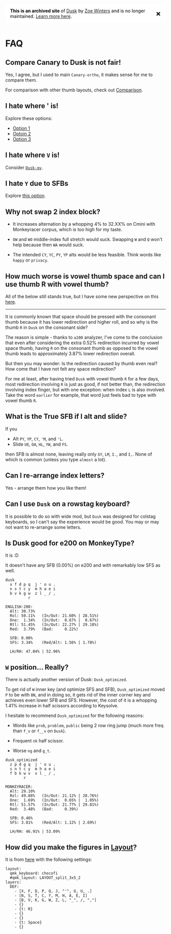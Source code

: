 <div class="collapsible" style="display: inline-flex; align-items: center; justify-content: left; border-radius: 5px; padding: 0px 15px; margin-bottom: 10px; background-color: #ffffffff; color: black;">

  <div style="margin-right: 15px;">
    <b>This is an archived site </b> of <a href="https://luminespire.github.io/dusk/">Dusk</a> by <a href="https://github.com/Aorta3698">Zoe Winters</a> and is no longer maintained. <a href="https://github.com/luminespire/dusk/blob/main/README.md">Learn more here</a>.
  </div>

  <span class="close" style="cursor: pointer; font-size: 24px; font-weight: bold; position: relative;">&times;</span>

</div>

<script>
  const banner = document.querySelector('.collapsible');
  const closeButton = banner.querySelector('.close');

  if (localStorage.getItem('bannerClosed') === 'true') {
    banner.style.display = 'none';
  }

  closeButton.addEventListener('click', (event) => {
    banner.style.display = 'none';
    localStorage.setItem('bannerClosed', 'true');
  });
</script>


# FAQ

<!-- toc -->

## Compare Canary to Dusk is not fair!
Yes, I agree, but I used to main `Canary-ortho`, it makes sense for me to compare them.

For comparison with other thumb layouts, check out [Comparison](./cmp.md).

## I hate where ' is!
Explore these options:
- [Option 1](./design.md#alternative-1)
- [Optoin 2](./design.md#alternative-2)
- [Option 3](./design.md#alternative-3)

## I hate where `V` is!
Consider [`Dusk-qv`](./layout.md#dusk-qv).

## I hate `Y` due to SFBs
Explore [this option](./design.md#i-dont-want-to-alt).

## Why not swap 2 index block?
- It increases alternation by a whopping 4% to 32.XX% on Cmini with Monkeyracer corpus, which is too high for my taste.

- `OW` and `WO` middle-index full stretch would suck. Swapping `W` and `Q` won't help because then `WA` would suck.

- The intended `CY`, `YC`, `PY`, `YP` alts would be less feasible. Think words like `happy` or `privacy`.

## How much worse is vowel thumb space and can I use thumb R with vowel thumb?
All of the below still stands true, but I have some new perspective on this [here](../journeys/2024_Jun_5.md).

---
It is commonly known that space should be pressed with the consonant thumb because it has lower redirection and higher roll, and so why is the thumb `R` in `Dusk` on the consonant side?

The reason is simple - thanks to `a200` analyzer, I've come to the conclusion that even after considering the extra 0.52% redirection incurred by vowel space thumb, having `R` on the consonant thumb as opposed to the vowel thumb leads to approximately 3.87% lower redirection overall.

But then you may wonder: Is the redirection caused by thumb even real? How come that I have not felt any space redirection?

For me at least, after having tried `Dusk` with vowel thumb `R` for a few days, most redirection involving `R` is just as good, if not better than, the redirection involving index finger, but with one exception: when index `L` is also involved. Take the word `earlier` for example, that word just feels bad to type with vowel thumb `R`.

## What is the True SFB if I alt and slide?
If you 
- Alt `PY`, `YP`, `CY`, `'M`, and `'L`. 
- Slide `UE`, `OA`, `HL`, `YW`, and `FS`.

then SFB is almost none, leaving really only `GY`, `LM`, `I.`, and `I,`. None of which is common (unless you type `almost` a lot).

## Can I re-arrange index letters?
Yes - arrange them how you like them!

## Can I use `Dusk` on a rowstag keyboard?
It is possible to do so with wide mod, but `Dusk` was designed for colstag keyboards, so I can't say the experience would be good. You may or may not want to re-arrange some letters.

## Is Dusk good for e200 on MonkeyType?
It is :D

It doesn't have any SFB (0.00%) on e200 and with remarkably low SFS as well.
```
dusk
  x f d p q  j ' o u .
  n s t c y  m h a e i
  b v k g w  z l _ / ,
          r                 

ENGLISH-200:
  Alt: 30.73%
  Rol: 50.11%   (In/Out: 21.60% | 28.51%)
  One:  1.34%   (In/Out:  0.67% |  0.67%)
  Rtl: 51.45%   (In/Out: 22.27% | 29.18%)
  Red:  3.79%   (Bad:     0.22%)

  SFB: 0.00%
  SFS: 3.34%    (Red/Alt: 1.56% | 1.78%)

  LH/RH: 47.04% | 52.96%
```

## `W` position... Really?
There is actually another version of Dusk: `Dusk_optimized`.

To get rid of `W` inner key (and optimize SFS and SFB), `Dusk_optimized` moved `P` to be with `BN`, and in doing so, it gets rid of the inner corner key and achieves even lower SFB and SFS. However, the cost of it is a whopping 1.41% increase in half scissors according to Keysolve.

I hesitate to recommend `Dusk_optimized` for the following reasons:

- Words like `prob`, `problem`, `public` being 2 row ring jump (much more freq than `f_v` or `f__v` on `Dusk`).

- Frequent `nk` half scissor.

- Worse `ng` and `g_t`.

```
dusk_optimized
  z p d g q  j ' o u .
  s n t c y  m h a e i
  f b k w v  x l _ / ,
        r                   

MONKEYRACER:
  Alt: 29.10%
  Rol: 49.88%   (In/Out: 21.12% | 28.76%)
  One:  1.69%   (In/Out:  0.65% |  1.05%)
  Rtl: 51.57%   (In/Out: 21.77% | 29.81%)
  Red:  3.48%   (Bad:     0.39%)

  SFB: 0.46%
  SFS: 3.81%    (Red/Alt: 1.12% | 2.69%)

  LH/RH: 46.91% | 53.09%
```

## How did you make the figures in [Layout](./layout.md)?
It is from [here](https://keymap-drawer.streamlit.app/) with the following settings:
```
layout:
  qmk_keyboard: chocofi
  #qmk_layout: LAYOUT_split_3x5_2
layers:
  DEF:
    - [X, F, D, P, Q, J, "'", O, U, .]
    - [N, S, T, C, Y, M, H, A, E, I]
    - [B, V, K, G, W, Z, L, "_", /, ","]
    - {}
    - {t: R}
    - {}
    - {}
    - {t: Space}
    - {}

```
